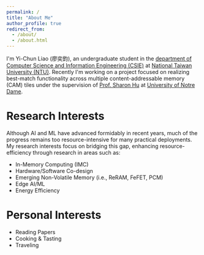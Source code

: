 ```yaml
---
permalink: /
title: "About Me"
author_profile: true
redirect_from: 
  - /about/
  - /about.html
---
```

I'm Yi-Chun Liao (廖奕鈞), an undergraduate student in the [department of Computer Science and Information Engineering (CSIE)](https://www.csie.ntu.edu.tw//?locale=en) at [National Taiwan University (NTU)](https://www.ntu.edu.tw/english/). Recently I'm working on a project focused on realizing best-match functionality across multiple content-addressable memory (CAM) tiles under the supervision of [Prof. Sharon Hu](https://engineering.nd.edu/faculty/xiaobo-sharon-hu/) at [University of Notre Dame](https://www.nd.edu).

Research Interests
======
Although AI and ML have advanced formidably in recent years, much of the progress remains too resource-intensive for many practical deployments. My research interests focus on bridging this gap, enhancing resource-efficiency through research in areas such as:
- In-Memory Computing (IMC)
- Hardware/Software Co-design
- Emerging Non-Volatile Memory (i.e., ReRAM, FeFET, PCM)
- Edge AI/ML
- Energy Efficiency

Personal Interests
======
- Reading Papers
- Cooking & Tasting
- Traveling
